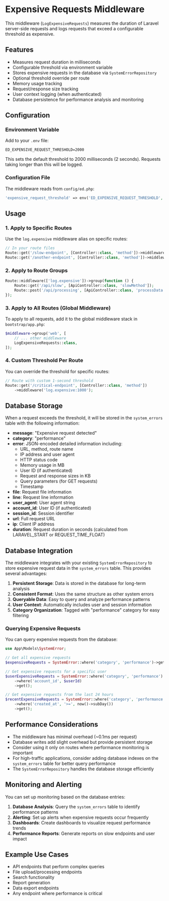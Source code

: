 # Expensive Requests Middleware

This middleware (`LogExpensiveRequests`) measures the duration of Laravel server-side requests and logs requests that exceed a configurable threshold as expensive.

## Features

- Measures request duration in milliseconds
- Configurable threshold via environment variable
- Stores expensive requests in the database via `SystemErrorRepository`
- Optional threshold override per route
- Memory usage tracking
- Request/response size tracking
- User context logging (when authenticated)
- Database persistence for performance analysis and monitoring

## Configuration

### Environment Variable

Add to your `.env` file:

```env
ED_EXPENSIVE_REQUEST_THRESHOLD=2000
```

This sets the default threshold to 2000 milliseconds (2 seconds). Requests taking longer than this will be logged.

### Configuration File

The middleware reads from `config/ed.php`:

```php
'expensive_request_threshold' => env('ED_EXPENSIVE_REQUEST_THRESHOLD', 2000), // milliseconds
```

## Usage

### 1. Apply to Specific Routes

Use the `log.expensive` middleware alias on specific routes:

```php
// In your route files
Route::get('/slow-endpoint', [Controller::class, 'method'])->middleware('log.expensive');
Route::get('/another-endpoint', [Controller::class, 'method'])->middleware('log.expensive:1000'); // Custom 1-second threshold
```

### 2. Apply to Route Groups

```php
Route::middleware(['log.expensive'])->group(function () {
    Route::get('/api/slow', [ApiController::class, 'slowMethod']);
    Route::post('/api/processing', [ApiController::class, 'processData']);
});
```

### 3. Apply to All Routes (Global Middleware)

To apply to all requests, add it to the global middleware stack in `bootstrap/app.php`:

```php
$middleware->group('web', [
    // ... other middleware
    LogExpensiveRequests::class,
]);
```

### 4. Custom Threshold Per Route

You can override the threshold for specific routes:

```php
// Route with custom 1-second threshold
Route::get('/critical-endpoint', [Controller::class, 'method'])
    ->middleware('log.expensive:1000');
```

## Database Storage

When a request exceeds the threshold, it will be stored in the `system_errors` table with the following information:

- **message**: "Expensive request detected"
- **category**: "performance"
- **error**: JSON-encoded detailed information including:
  - URL, method, route name
  - IP address and user agent
  - HTTP status code
  - Memory usage in MB
  - User ID (if authenticated)
  - Request and response sizes in KB
  - Query parameters (for GET requests)
  - Timestamp
- **file**: Request file information
- **line**: Request line information
- **user_agent**: User agent string
- **account_id**: User ID (if authenticated)
- **session_id**: Session identifier
- **url**: Full request URL
- **ip**: Client IP address
- **duration**: Request duration in seconds (calculated from LARAVEL_START or REQUEST_TIME_FLOAT)

## Database Integration

The middleware integrates with your existing `SystemErrorRepository` to store expensive request data in the `system_errors` table. This provides several advantages:

1. **Persistent Storage**: Data is stored in the database for long-term analysis
2. **Consistent Format**: Uses the same structure as other system errors
3. **Queryable Data**: Easy to query and analyze performance patterns
4. **User Context**: Automatically includes user and session information
5. **Category Organization**: Tagged with "performance" category for easy filtering

### Querying Expensive Requests

You can query expensive requests from the database:

```php
use App\Models\SystemError;

// Get all expensive requests
$expensiveRequests = SystemError::where('category', 'performance')->get();

// Get expensive requests for a specific user
$userExpensiveRequests = SystemError::where('category', 'performance')
    ->where('account_id', $userId)
    ->get();

// Get expensive requests from the last 24 hours
$recentExpensiveRequests = SystemError::where('category', 'performance')
    ->where('created_at', '>=', now()->subDay())
    ->get();
```

## Performance Considerations

- The middleware has minimal overhead (~0.1ms per request)
- Database writes add slight overhead but provide persistent storage
- Consider using it only on routes where performance monitoring is important
- For high-traffic applications, consider adding database indexes on the `system_errors` table for better query performance
- The `SystemErrorRepository` handles the database storage efficiently

## Monitoring and Alerting

You can set up monitoring based on the database entries:

1. **Database Analysis**: Query the `system_errors` table to identify performance patterns
2. **Alerting**: Set up alerts when expensive requests occur frequently
3. **Dashboards**: Create dashboards to visualize request performance trends
4. **Performance Reports**: Generate reports on slow endpoints and user impact

## Example Use Cases

- API endpoints that perform complex queries
- File upload/processing endpoints
- Search functionality
- Report generation
- Data export endpoints
- Any endpoint where performance is critical
